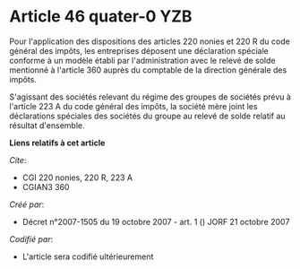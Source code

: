 # Article 46 quater-0 YZB

Pour l'application des dispositions des articles 220 nonies et 220 R du code général des impôts, les entreprises déposent une
déclaration spéciale conforme à un modèle établi par l'administration avec le relevé de solde mentionné à l'article 360
auprès du comptable de la direction générale des impôts.

S'agissant des sociétés relevant du régime des groupes de sociétés prévu à l'article 223 A du code général des impôts, la
société mère joint les déclarations spéciales des sociétés du groupe au relevé de solde relatif au résultat d'ensemble.

**Liens relatifs à cet article**

_Cite_:

  - CGI 220 nonies, 220 R, 223 A
  - CGIAN3 360

_Créé par_:

  - Décret n°2007-1505 du 19 octobre 2007 - art. 1 () JORF 21 octobre 2007

_Codifié par_:

  - L'article sera codifié ultérieurement
